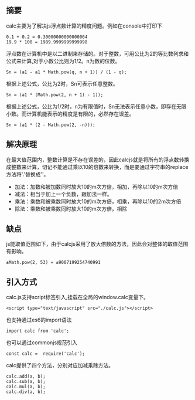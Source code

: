 ## 摘要
calc主要为了解决js浮点数计算的精度问题。例如在console中打印下
```
0.1 + 0.2 = 0.30000000000000004
19.9 * 100 = 1989.9999999999998
```
浮点数在计算机中是以二进制来存储的。对于整数，可用公比为2的等比数列求和公式来计算,对于小数公比则为1/2。n为数的位数。
```
Sn = (a1 - a1 * Math.pow(q, n + 1)) / (1 - q);
```
根据上述公式，公比为2时，Sn可表示任意整数。
```
Sn = (a1 * (Math.pow(2, n + 1) - 1));
```
根据上述公式，公比为1/2时，n为有限值时，Sn无法表示任意小数，即存在无限小数。而计算机能表示的精度是有限的，必然存在误差。
```
Sn = (a1 * (2 - Math.pow(2, -n)));
```
## 解决原理
在最大值范围内，整数计算是不存在误差的，因此calcjs就是将所有的浮点数转换成整数来计算，切记不能通过乘以10的倍数来转换，而是要通过字符串的replace方法将'.'替换成''。 
* 加法：加数和被加数同时放大10的m次方倍，相加，再除以10的m次方倍
* 减法：相当于加上一个负数，跟加法一样。
* 乘法：乘数和被乘数同时放大10的m次方倍，相乘，再除以10的2m次方倍
* 除法：乘数和被乘数同时放大10的m次方倍，相除

## 缺点
js能取值范围如下，由于calcjs采用了放大倍数的方法，因此会对整体的取值范围有影响。
```
±Math.pow(2, 53) = ±9007199254740991
```

## 引入方式
calc.js支持script标签引入,挂载在全局的window.calc变量下。
```
<script type="text/javascript" src="./calc.js"></script>
```
也支持通过es6的import语法
```
import calc from 'calc';
```
也可以通过commonjs规范引入
```
const calc =  require('calc');
```
calc提供了四个方法，分别对应加减乘除方法。
```
calc.add(a, b);
calc.sub(a, b);
calc.mul(a, b);
calc.div(a, b);
```

